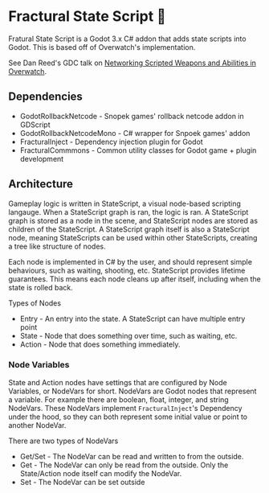 # Fractural State Script 📜

Fratural State Script is a Godot 3.x C# addon that adds state scripts into Godot. This is based off of Overwatch's implementation.

See Dan Reed's GDC talk on [Networking Scripted Weapons and Abilities in Overwatch](https://www.youtube.com/watch?v=5jP0z7Atww4&t=553s).

## Dependencies
- GodotRollbackNetcode - Snopek games' rollback netcode addon in GDScript
- GodotRollbackNetcodeMono - C# wrapper for Snpoek games' addon
- FracturalInject - Dependency injection plugin for Godot
- FracturalCommmons - Common utility classes for Godot game + plugin development

## Architecture

Gameplay logic is written in StateScript, a visual node-based scripting langauge. When a StateScript graph is ran, the logic is ran. A StateScript graph is stored as a node in the scene, and StateScript nodes are stored as children of the StateScript. A StateScript graph itself is also a StateScript node, meaning StateScripts can be used within other StateScripts, creating a tree like structure of nodes. 

Each node is implemented in C# by the user, and should represent simple behaviours, such as waiting, shooting, etc. StateScript provides lifetime guarantees. This means each node cleans up after itself, including when the state is rolled back.

Types of Nodes
- Entry - An entry into the state. A StateScript can have multiple entry point
- State - Node that does something over time, such as waiting, etc.
- Action - Node that does something immediately.

### Node Variables

State and Action nodes have settings that are configured by Node Variables, or NodeVars for short. NodeVars are Godot nodes that represent a variable. For example there are boolean, float, integer, and string NodeVars. These NodeVars implement `FracturalInject`'s Dependency under the hood, so they can both represent some initial value or point to another NodeVar.

There are two types of NodeVars
- Get/Set - The NodeVar can be read and written to from the outside. 
- Get - The NodeVar can only be read from the outside. Only the State/Action node itself can modify the NodeVar.
- Set - The NodeVar can be set outside